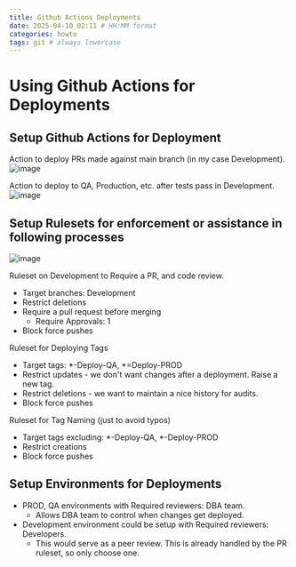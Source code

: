 ```yaml
---
title: Github Actions Deployments
date: 2025-04-10 02:11 # HH:MM format
categories: howto
tags: git # always lowercase
---
```


# Using Github Actions for Deployments

## Setup Github Actions for Deployment

Action to deploy PRs made against main branch (in my case Development).
![image](https://github.com/user-attachments/assets/23a7af40-3dc3-4a14-8c98-c40f1be3ec17)

Action to deploy to QA, Production, etc. after tests pass in Development.
![image](https://github.com/user-attachments/assets/07fc7c00-a243-4ced-acc9-00e96f30b262)

## Setup Rulesets for enforcement or assistance in following processes
![image](https://github.com/user-attachments/assets/5083e175-2e5e-4200-b164-0563b47335b1)

Ruleset on Development to Require a PR, and code review.
- Target branches: Development
- Restrict deletions
- Require a pull request before merging
  - Require Approvals: 1
- Block force pushes

Ruleset for Deploying Tags
- Target tags: *-Deploy-QA, *=Deploy-PROD
- Restrict updates - we don't want changes after a deployment. Raise a new tag.
- Restrict deletions - we want to maintain a nice history for audits.
- Block force pushes

Ruleset for Tag Naming (just to avoid typos)
- Target tags excluding: *-Deploy-QA, *-Deploy-PROD
- Restrict creations
- Block force pushes

## Setup Environments for Deployments
- PROD, QA environments with Required reviewers: DBA team.
  - Allows DBA team to control when changes get deployed.
- Development environment could be setup with Required reviewers: Developers.
  - This would serve as a peer review. This is already handled by the PR ruleset, so only choose one.
